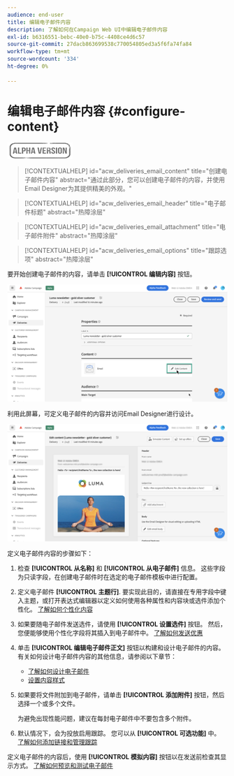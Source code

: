 ```yaml
---
audience: end-user
title: 编辑电子邮件内容
description: 了解如何在Campaign Web UI中编辑电子邮件内容
exl-id: b6316551-bebc-40e0-b75c-4408ce4d6c57
source-git-commit: 27dacb863699538c770054805ed3a5f6fa74fa84
workflow-type: tm+mt
source-wordcount: '334'
ht-degree: 0%

---
```


# 编辑电子邮件内容 {#configure-content}

![](../assets/do-not-localize/badge.png)

>[!CONTEXTUALHELP]
>id="acw_deliveries_email_content"
>title="创建电子邮件内容"
>abstract="通过此部分，您可以创建电子邮件的内容，并使用Email Designer为其提供精美的外观。"

>[!CONTEXTUALHELP]
>id="acw_deliveries_email_header"
>title="电子邮件标题"
>abstract="热障涂层"

>[!CONTEXTUALHELP]
>id="acw_deliveries_email_attachment"
>title="电子邮件附件"
>abstract="热障涂层"

>[!CONTEXTUALHELP]
>id="acw_deliveries_email_options"
>title="跟踪选项"
>abstract="热障涂层"

要开始创建电子邮件的内容，请单击 **[!UICONTROL 编辑内容]** 按钮。

![](assets/edit-content.png)

利用此屏幕，可定义电子邮件的内容并访问Email Designer进行设计。

![](assets/content-dashboard.png)

定义电子邮件内容的步骤如下：

1. 检查 **[!UICONTROL 从名称]** 和 **[!UICONTROL 从电子邮件]** 信息。 这些字段为只读字段，在创建电子邮件时在选定的电子邮件模板中进行配置。

1. 定义电子邮件 **[!UICONTROL 主题行]**. 要实现此目的，请直接在专用字段中键入主题，或打开表达式编辑器以定义如何使用各种属性和内容块或选件添加个性化。 [了解如何个性化内容](../personalization/personalize.md)

1. 如果要随电子邮件发送选件，请使用 **[!UICONTROL 设置选件]** 按钮。 然后，您便能够使用个性化字段将其插入到电子邮件中。 [了解如何发送优惠](offers.md)

1. 单击 **[!UICONTROL 编辑电子邮件正文]** 按钮以构建和设计电子邮件的内容。 有关如何设计电子邮件内容的其他信息，请参阅以下章节：

   * [了解如何设计电子邮件](create-email-content.md)
   * [设置内容样式](get-started-email-style.md)

1. 如果要将文件附加到电子邮件，请单击 **[!UICONTROL 添加附件]** 按钮，然后选择一个或多个文件。

   为避免出现性能问题，建议在每封电子邮件中不要包含多个附件。

   <!--limitation on size + number of files?-->

1. 默认情况下，会为投放启用跟踪。 您可以从 **[!UICONTROL 可选功能]** 中。 [了解如何添加链接和管理跟踪](message-tracking.md)

定义电子邮件的内容后，使用 **[!UICONTROL 模拟内容]** 按钮以在发送前检查其显示方式。 [了解如何预览和测试电子邮件](../preview-test/preview-test.md)
